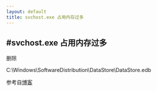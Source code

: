 ```yaml
---
layout: default
title: svchost.exe 占用内存过多
---
```


#svchost.exe 占用内存过多
---
删除

C:\Windows\SoftwareDistribution\DataStore\DataStore.edb

参考自[博客](http://blog.csdn.net/lingxyd_0/article/details/44700421)



